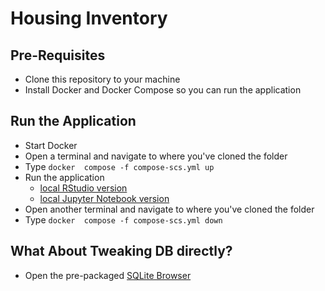 # Housing Inventory 

## Pre-Requisites
- Clone this repository to your machine
- Install Docker and Docker Compose so you can run the application

## Run the Application
- Start Docker
- Open a terminal and navigate to where you've cloned the folder
- Type `docker  compose -f compose-scs.yml up`
- Run the application
  - [local RStudio version](http://localhost:8787/)
  - [local Jupyter Notebook version](http://localhost:8888/)
- Open another terminal and navigate to where you've cloned the folder
- Type `docker  compose -f compose-scs.yml down`


## What About Tweaking DB directly?
- Open the pre-packaged [SQLite Browser](http://localhost:3000)